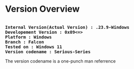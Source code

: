 # Version Overview

<pre>
<b>
Internal Version(Actual Version) : .23.9-Windows
Developement Version : 0x09<=>
Platform : Windows
Branch : Falcon
Tested on : Windows 11
Version codename : Serious-Series</b>
</pre>
</b>

The version codename is a one-punch man referrence
